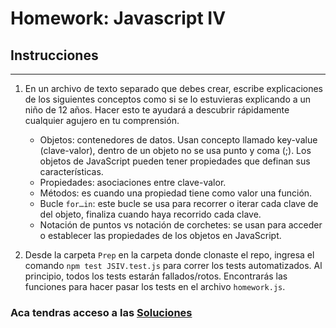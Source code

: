 # Homework: Javascript IV

## Instrucciones
---
1. En un archivo de texto separado que debes crear, escribe explicaciones de los siguientes conceptos como si se lo estuvieras explicando a un niño de 12 años. Hacer esto te ayudará a descubrir rápidamente cualquier agujero en tu comprensión.

	* Objetos: contenedores de datos. Usan concepto llamado key-value (clave-valor), dentro de un objeto no se usa punto y coma (;).  Los objetos de JavaScript pueden tener propiedades que definan sus características.
	* Propiedades: asociaciones entre clave-valor.
	* Métodos: es cuando una propiedad tiene como valor una función.
	* Bucle `for…in`: este bucle se usa para recorrer o iterar cada clave de del objeto, finaliza cuando haya recorrido cada clave.
	* Notación de puntos vs notación de corchetes: se usan para acceder o establecer las propiedades de los objetos en JavaScript.

2. Desde la carpeta `Prep` en la carpeta donde clonaste el repo, ingresa el comando `npm test JSIV.test.js` para correr los tests automatizados. Al principio, todos los tests estarán fallados/rotos. Encontrarás las funciones para hacer pasar los tests en el archivo `homework.js`.

### Aca tendras acceso a las [Soluciones](https://github.com/atralice/Curso.Prep.Henry/blob/solution/05-JS-IV/homework/homework.js)